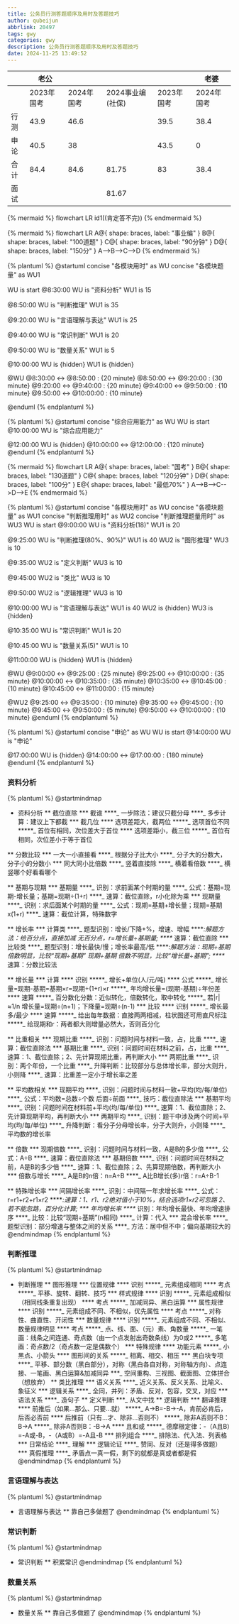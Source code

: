```yaml
---
title: 公务员行测答题顺序及用时及答题技巧
author: qubeijun
abbrlink: 20497
tags: gwy
categories: gwy
description: 公务员行测答题顺序及用时及答题技巧
date: 2024-11-25 13:49:52
---
```

|     | 老公 |   |  |    | 老婆 |     
| --- | --- | --- | --- | --- | --- | 
|     | 2023年国考 | 2024年国考 | 2024事业编(社保) |2023年国考 | 2024年国考 |
| 行测 | 43.9      | 46.6      |                 | 39.5      | 38.4       |
| 申论 | 40.5      |  38       |                 | 43.5      | 0          |
| 合计 | 84.4      | 84.6      | 81.75           |  83       | 38.4       |
| 面试 |           |           | 81.67           |           |            |
{% mermaid %}
flowchart LR
    id1((肯定答不完))
{% endmermaid %}


{% mermaid %}
flowchart LR
A@{ shape: braces, label: "事业编" }
B@{ shape: braces, label: "100道题" }
C@{ shape: braces, label: "90分钟" }
D@{ shape: braces, label: "150分" }
A-->B-->C-->D
{% endmermaid %}

{% plantuml %}
@startuml
concise "各模块用时" as WU
concise "各模块题量" as WU1

WU is start
@8:30:00
WU is "资料分析"
WU1 is 15

@8:50:00
WU is "判断推理"
WU1 is 35

@9:20:00
WU is "言语理解与表达"
WU1 is 25

@9:40:00
WU is "常识判断"
WU1 is 20

@9:50:00
WU is "数量关系"
WU1 is 5

@10:00:00
WU is {hidden}
WU1 is {hidden}

@WU
@8:30:00 <-> @8:50:00 : {20 minute}
@8:50:00 <-> @9:20:00 : {30 minute}
@9:20:00 <-> @9:40:00 : {20 minute}
@9:40:00 <-> @9:50:00 : {10 minute}
@9:50:00 <-> @10:00:00 : {10 minute}

@enduml
{% endplantuml %}

{% plantuml %}
@startuml
concise "综合应用能力" as WU
WU is start
@10:00:00
WU is "综合应用能力"

@12:00:00
WU is {hidden}
@10:00:00 <-> @12:00:00 : {120 minute}
@enduml
{% endplantuml %}

{% mermaid %}
flowchart LR
A@{ shape: braces, label: "国考" }
B@{ shape: braces, label: "130道题" }
C@{ shape: braces, label: "120分钟" }
D@{ shape: braces, label: "100分" }
E@{ shape: braces, label: "最低70%" }
A-->B-->C-->D-->E
{% endmermaid %}


{% plantuml %}
@startuml
concise "各模块用时" as WU
concise "各模块题量" as WU1
concise "判断推理用时" as WU2
concise "判断推理题量用时" as WU3
WU is start
@9:00:00
WU is "资料分析(18)"
WU1 is 20

@9:25:00
WU is "判断推理(80%、90%)"
WU1 is 40
WU2 is "图形推理"
WU3 is 10

@9:35:00
WU2 is "定义判断"
WU3 is 10

@9:45:00
WU2 is "类比"
WU3 is 10

@9:50:00
WU2 is "逻辑推理"
WU3 is 10

@10:00:00
WU is "言语理解与表达"
WU1 is 40
WU2 is {hidden}
WU3 is {hidden}

@10:35:00
WU is "常识判断"
WU1 is 20

@10:45:00
WU is "数量关系(5)"
WU1 is 10

@11:00:00
WU is {hidden}
WU1 is {hidden}

@WU
@9:00:00 <-> @9:25:00 : {25 minute}
@9:25:00 <-> @10:00:00 : {35 minute}
@10:00:00 <-> @10:35:00 : {35 minute}
@10:35:00 <-> @10:45:00 : {10 minute}
@10:45:00 <-> @11:00:00 : {15 minute}

@WU2
@9:25:00 <-> @9:35:00 : {10 minute}
@9:35:00 <-> @9:45:00 : {10 minute}
@9:45:00 <-> @9:50:00 : {5 minute}
@9:50:00 <-> @10:00:00 : {10 minute}
@enduml
{% endplantuml %}

{% plantuml %}
@startuml
concise "申论" as WU
WU is start
@14:00:00
WU is "申论"

@17:00:00
WU is {hidden}
@14:00:00 <-> @17:00:00 : {180 minute}
@enduml
{% endplantuml %}

<!-- {% mermaid %}
gantt
    tickInterval 5minute
    dateFormat  HH:mm
    axisFormat  %H:%M
    title       公务员行测答题顺序及用时（模块题数/预估正确率/预估时间）

    section 行测
    资料分析(20/18/25m)           :des1, 09:00, 09:25
    判断推理(40/80%、90%/35m)     :des2, 09:25, 10:00
    图形推理                      :des21, 09:25, 09:35
    定义判断                      :des22, 09:35, 09:45
    类比                          :des23, 09:45, 09:50
    逻辑推理                      :des24, 09:50, 10:00
    言语理解与表达(40/30m-35m)     :des3, 10:00, 10:35
    常识判断(20)                   :des4, 10:35, 10:45
    数量关系(10/5)                 :des5, 10:45, 11:00
{% endmermaid %} -->

<!-- {% mermaid %}
gantt
    dateFormat  HH:mm
    axisFormat  %H:%M

    section 申论
    申论         :des1, 14:00,17:00
{% endmermaid %} -->
### 资料分析
{% plantuml %}
@startmindmap
* 资料分析
** 截位直除
*** 截谁
****_ 一步除法：建议只截分母
****_ 多步计算：建议上下都截
*** 截几位
**** 选项差距大，截两位
*****_ 选项首位不同
*****_ 首位有相同，次位差大于首位
**** 选项差距小，截三位
*****_ 首位有相同，次位差小于等于首位

** 分数比较
*** 一大一小直接看
****_ 根据分子比大小
****_ 分子大的分数大，分子小的分数小
*** 同大同小比倍数
****_ 竖着直接除
****_ 横着看倍数
****_ 横竖哪个好看看哪个

** 基期与现期
*** 基期量
****_ 识别：求前面某个时期的量
****_ 公式：基期=现期-增长量；基期=现期÷(1+r)
****_ 速算：截位直除，r小化除为乘
*** 现期量
****_ 识别：求后面某个时期的量
****_ 公式：现期=基期+增长量；现期=基期x(1+r)
****_ 速算：截位计算，特殊数字

** 增长率
*** 计算类
****_ 题型识别：增长/下降+%，增速、增幅
****_:解题方法：给百分点，直接加减
               无百分点，r=增长量÷基期量;
****_ 速算：截位直除
*** 比较类
****_ 题型识别：增长最快/慢；增长率最高/低
****_:解题方法：现期÷基期 倍数明显，比较“现期÷基期”
               现期÷基期 倍数不明显，比较“增长量÷基期”;
****_ 速算：分数比较法

** 增长量
*** 计算
**** 识别
*****_ 增长+单位(人/元/吨)
**** 公式
*****_ 增长量=现期-基期=基期×r=现期÷(1+r)×r
*****_ 年均增长量=(现期-基期)÷年份差
**** 速算
*****_ 百分数化分数：近似转化，倍数转化，取中转化
*****_ 若|r|≈1/n 增长量=现期÷(n+1)；下降量=现期÷(n-1)
*** 比较
**** 识别
*****_ 增长最多/最少
**** 速算
*****_ 给出每年数据：直接两两相减，柱状图还可用直尺标注
*****_ 给现期和r：两者都大则增量必然大，否则百分化

** 比重相关
*** 现期比重
****_ 识别：问题时间与材料一致，占，比重
****_ 速算：截位直除法
*** 基期比重
****_ 识别：问题时间在材料之前，占，比重
****_ 速算：1、截位直除；2、先计算现期比重，再判断大小
*** 两期比重
****_ 识别：两个年份，一个比重
****_ 升降判断：比较部分与总体增长率，部分大则升，小则降
****_ 速算：比重差一定小于增长率之差

** 平均数相关
*** 现期平均
****_ 识别：问题时间与材料一致+平均(均/每/单位)
****_ 公式：平均数=总数÷个数 后面÷前面
****_ 技巧：截位直除法
*** 基期平均
****_ 识别：问题时间在材料前+平均(均/每/单位)
****_ 速算：1、截位直除；2、先计算现期平均，再判断大小
*** 两期平均
****_ 识别：题干中涉及两个时间+平均(均/每/单位)
****_ 升降判断：看分子分母增长率，分子大则升，小则降
****_ 平均数的增长率

** 倍数
*** 现期倍数
****_ 识别：问题时间与材料一致，A是B的多少倍
****_ 公式：A÷B
****_ 速算：截位直除法
*** 基期倍数
****_ 识别：问题时间在材料之前，A是B的多少倍
****_ 速算：1、截位直除；2、先算现期倍数，再判断大小
*** 倍数与增长
****_ A是B的n倍：n=A÷B
****_ A比B增长(多)r倍：r=A÷B-1

** 特殊增长率
*** 间隔增长率
****_ 识别：中间隔一年求增长率
****_ 公式：r=r1+r2+r1×r2
****_:速算：1、r1、r2绝对值小于10%，结合选项r1×r2可忽路
           2、若不能忽路，百分化计算;
*** 年均增长率
****_ 识别：年均增长最快、年均增速排序
****_ 比较：比较“现期÷基期”(n相同)
****_ 计算：代入
*** 混合增长率
****_ 题型识别：部分增速与整体之间的关系
****_ 方法：居中但不中；偏向基期较大的
@endmindmap
{% endplantuml %}

### 判断推理
{% plantuml %}
@startmindmap
* 判断推理
** 图形推理
*** 位置规律
**** 识别
*****_ 元素组成相同
**** 考点
*****_ 平移、旋转、翻转、技巧
*** 样式规律
**** 识别
*****_ 元素组成相似（相同线条重复出现）
**** 考点
*****_ 加减同异、黑白运算
*** 属性规律
**** 识别
*****_ 元素组成不同、不相似，优先属性
**** 考点
*****_ 对称性、曲直性、开闭性
*** 数量规律
**** 识别
*****_ 元素组成不同、不相似、数量规律明显
**** 考点
*****_ 点、线、面、（元）素、角数量
*****_ 一笔画：线条之间连通、奇点数（由一个点发射出奇数条线）为0或2
*****_ 多笔画：奇点数/2（奇点数一定是偶数个）
*** 特殊规律
**** 功能元素
*****_ 小黑点、小箭头
**** 图形间的关系
*****_ 相离、相交、相压
*** 黑白块专项
****_ 平移、部分数（黑白部分），对称（黑白各自对称，对称轴方向）、点连接、一笔画、黑白运算&加减同异
***_ 空间重构、三视图、截面图、立体拼合（想放弃）
** 类比推理
*** 语义关系
****_ 近义关系、反义关系、比喻义、象征义
*** 逻辑关系
****_ 全同，并列：矛盾、反对，包容，交叉，对应
*** 语法关系
****_ 造句子
** 定义判断
***_ 从文中找
** 逻辑判断
*** 翻译推理
**** 前推后（如果...那么、只要...就）
*****_ A->B=-B->-A，肯前必肯后，后否必否前
**** 后推前（只有...才、除非...否则不）
*****_ 除非A否则不B：B->A
*****_ 除非A否则B：-B->A
**** 且和或
*****_ 德摩根定律：-（A且B）=-A或-B，-（A或B）=-A且-B
*** 排列组合
****_ 排除法、代入法、列表格
*** 日常结论
****_ 理解
*** 逻辑论证
****_ 赞同、反对（还是得多做题）
*** 真假推理
****_ 矛盾点一真一假，剩下的就都是真或者都是假
@endmindmap
{% endplantuml %}

### 言语理解与表达
{% plantuml %}
@startmindmap
* 言语理解与表达
** 靠自己多做题了
@endmindmap
{% endplantuml %}

### 常识判断
{% plantuml %}
@startmindmap
* 常识判断
** 积累常识
@endmindmap
{% endplantuml %}


### 数量关系
{% plantuml %}
@startmindmap
* 数量关系
** 靠自己多做题了
@endmindmap
{% endplantuml %}